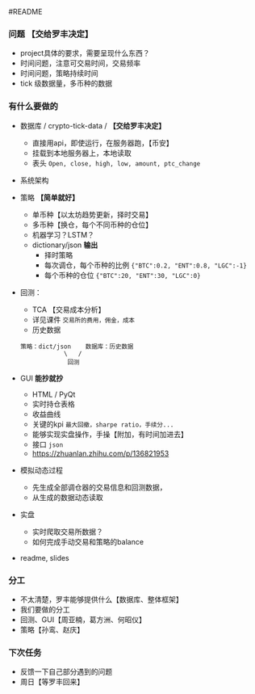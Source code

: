 #README
### 问题 **【交给罗丰决定】**
* project具体的要求，需要呈现什么东西？
* 时间问题，注意可交易时间，交易频率
* 时间问题，策略持续时间
* tick 级数据量，多币种的数据

### 有什么要做的
* 数据库 / crypto-tick-data / **【交给罗丰决定】**
    * 直接用api，即使运行，在服务器跑，【币安】
    * 挂载到本地服务器上，本地读取
    * 表头 `Open, close, high, low, amount, ptc_change`
    

* 系统架构


* 策略 **【简单就好】**
    * 单币种【以太坊趋势更新，择时交易】
    * 多币种【换仓，每个不同币种的仓位】
    * 机器学习？LSTM？
    * dictionary/json **输出**
        * 择时策略
        * 每次调仓，每个币种的比例 `{"BTC":0.2, "ENT":0.8, "LGC":-1}`
        * 每个币种的仓位   `{"BTC":20, "ENT":30, "LGC":0}`
        

* 回测：
    * TCA 【交易成本分析】
    * 详见课件 `交易所的费用，佣金，成本`
    * 历史数据
    
    ```
    策略：dict/json    数据库：历史数据 
                \   /
                 回测
    ```

* GUI **能抄就抄**
    * HTML / PyQt
    * 实时持仓表格
    * 收益曲线 
    * 关键的kpi `最大回撤，sharpe ratio，手续分...`
    * 能够实现实盘操作，手操【附加，有时间加进去】
    * 接口 `json`
    * https://zhuanlan.zhihu.com/p/136821953
    

* 模拟动态过程
    * 先生成全部调仓器的交易信息和回测数据，
    * 从生成的数据动态读取

* 实盘
    * 实时爬取交易所数据？
    * 如何完成手动交易和策略的balance

* readme, slides     
    
 
### 分工
* 不太清楚，罗丰能够提供什么【数据库、整体框架】
* 我们要做的分工
* 回测、GUI【周亚楠，葛方洲、何昭仪】
* 策略【孙鸾、赵庆】

### 下次任务
* 反馈一下自己部分遇到的问题
* 周日【等罗丰回来】
